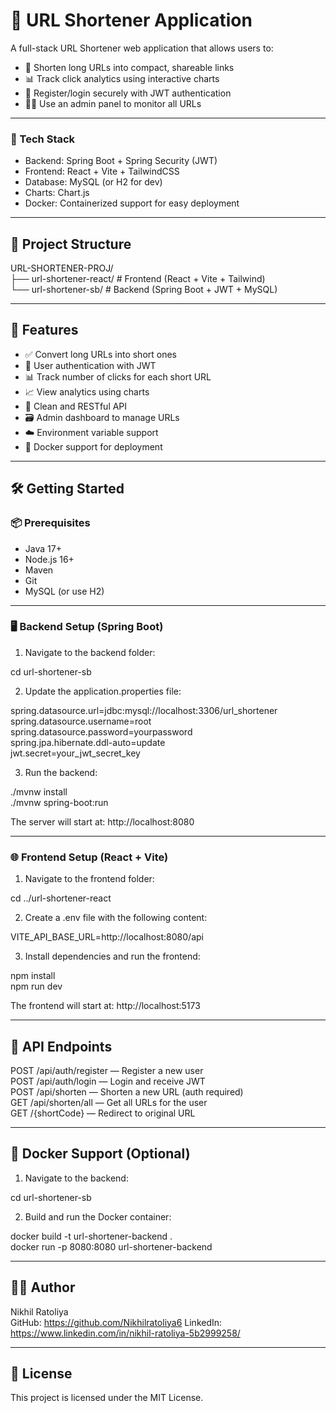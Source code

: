 # 🔗 URL Shortener Application

A full-stack URL Shortener web application that allows users to:

- 🔹 Shorten long URLs into compact, shareable links  
- 📊 Track click analytics using interactive charts  
- 🔐 Register/login securely with JWT authentication  
- 🧑‍💼 Use an admin panel to monitor all URLs  

---

### 🧱 Tech Stack

- Backend: Spring Boot + Spring Security (JWT)
- Frontend: React + Vite + TailwindCSS
- Database: MySQL (or H2 for dev)
- Charts: Chart.js
- Docker: Containerized support for easy deployment

---

## 📁 Project Structure

URL-SHORTENER-PROJ/  
├── url-shortener-react/   # Frontend (React + Vite + Tailwind)  
└── url-shortener-sb/      # Backend (Spring Boot + JWT + MySQL)

---

## 🚀 Features

- ✅ Convert long URLs into short ones  
- 🔐 User authentication with JWT  
- 📊 Track number of clicks for each short URL  
- 📈 View analytics using charts  
- 🧾 Clean and RESTful API  
- 🗃 Admin dashboard to manage URLs  
- ☁️ Environment variable support  
- 🐳 Docker support for deployment

---

## 🛠️ Getting Started

### 📦 Prerequisites

- Java 17+  
- Node.js 16+  
- Maven  
- Git  
- MySQL (or use H2)

---

### 🖥️ Backend Setup (Spring Boot)

1. Navigate to the backend folder:

cd url-shortener-sb

2. Update the application.properties file:

spring.datasource.url=jdbc:mysql://localhost:3306/url_shortener  
spring.datasource.username=root  
spring.datasource.password=yourpassword  
spring.jpa.hibernate.ddl-auto=update  
jwt.secret=your_jwt_secret_key

3. Run the backend:

./mvnw install  
./mvnw spring-boot:run

The server will start at: http://localhost:8080

---

### 🌐 Frontend Setup (React + Vite)

1. Navigate to the frontend folder:

cd ../url-shortener-react

2. Create a .env file with the following content:

VITE_API_BASE_URL=http://localhost:8080/api

3. Install dependencies and run the frontend:

npm install  
npm run dev

The frontend will start at: http://localhost:5173

---

## 🔌 API Endpoints

POST   /api/auth/register   — Register a new user  
POST   /api/auth/login      — Login and receive JWT  
POST   /api/shorten         — Shorten a new URL (auth required)  
GET    /api/shorten/all     — Get all URLs for the user  
GET    /{shortCode}         — Redirect to original URL  

---

## 🐳 Docker Support (Optional)

1. Navigate to the backend:

cd url-shortener-sb

2. Build and run the Docker container:

docker build -t url-shortener-backend .  
docker run -p 8080:8080 url-shortener-backend

---

## 👨‍💻 Author

Nikhil Ratoliya  
GitHub: https://github.com/Nikhilratoliya6
LinkedIn: https://www.linkedin.com/in/nikhil-ratoliya-5b2999258/

---

## 📃 License

This project is licensed under the MIT License.
